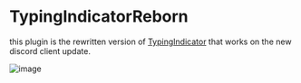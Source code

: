 # TypingIndicatorReborn

this plugin is the rewritten version of [TypingIndicator](https://github.com/l0c4lh057/BetterDiscordStuff) that works on the new discord client update.

![image](https://user-images.githubusercontent.com/39707337/201536651-35b3ef5d-5a58-48f9-94fe-e04811c926df.png)
